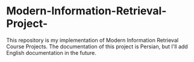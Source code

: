 # Modern-Information-Retrieval-Project-
This repository is my implementation of Modern Information Retrieval Course Projects. The documentation of this project is Persian, but I'll add English documentation in the future.
